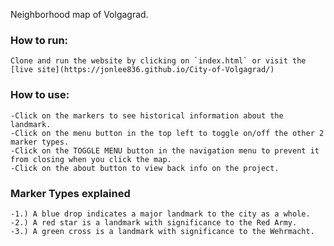 Neighborhood map of Volgagrad.

### How to run:
    Clone and run the website by clicking on `index.html` or visit the [live site](https://jonlee836.github.io/City-of-Volgagrad/)

### How to use:

    -Click on the markers to see historical information about the landmark.
    -Click on the menu button in the top left to toggle on/off the other 2 marker types.
    -Click on the TOGGLE MENU button in the navigation menu to prevent it from closing when you click the map.
    -Click on the about button to view back info on the project.

### Marker Types explained

    -1.) A blue drop indicates a major landmark to the city as a whole.
    -2.) A red star is a landmark with significance to the Red Army.
    -3.) A green cross is a landmark with significance to the Wehrmacht.

